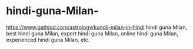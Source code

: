 # hindi-guna-Milan-
https://www.gathjod.com/astrology/kundli-milan-in-hindi hindi guna Milan, best hindi guna Milan, expert hindi guna Milan, online hindi guna Milan, experienced hindi guna Milan, etc.
